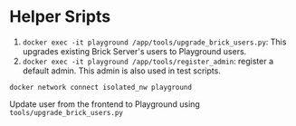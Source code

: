

# Helper Sripts

1. `docker exec -it playground /app/tools/upgrade_brick_users.py`: This upgrades existing Brick Server's users to Playground users.
2. `docker exec -it playground /app/tools/register_admin`: register a default admin. This admin is also used in test scripts.


`docker network connect isolated_nw playground`

Update user from the frontend to Playground using `tools/upgrade_brick_users.py`
